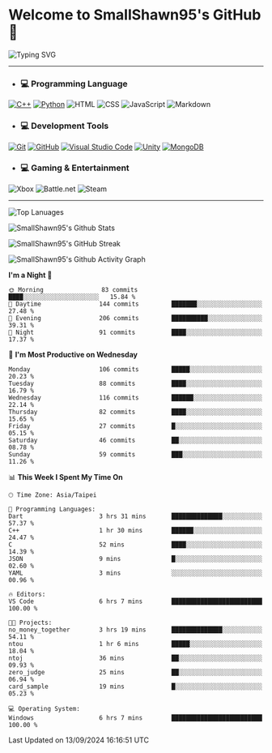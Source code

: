 # Welcome to SmallShawn95's GitHub 👋

![Typing SVG](https://readme-typing-svg.demolab.com/?lines=print("Hello,+world");cout+>>+"Hello,+world!";console.log("Hello,+world!")&center=true&vCenter=true&size=22&random=true)

***
<!-- https://shields.io/, https://simpleicons.org/ -->
* ### 💻 Programming Language
[![C++](https://img.shields.io/badge/-C++-00599C?style=flat-square&logo=cplusplus)](https://cplusplus.com/)
[![Python](https://img.shields.io/badge/-Python-3776AB?style=flat-square&logo=python&logoColor=white)](https://www.python.org/)
![HTML](https://img.shields.io/badge/-HTML-E34F26?style=flat-square&logo=html5&logoColor=white)
![CSS](https://img.shields.io/badge/-CSS-1572B6?style=flat-square&logo=css3)
![JavaScript](https://img.shields.io/badge/-JavaScript-F7DF1E?style=flat-square&logo=javascript&logoColor=white)
![Markdown](https://img.shields.io/badge/-Markdown-000000?style=flat-square&logo=markdown)
* ### 💻 Development Tools
[![Git](https://img.shields.io/badge/-Git-f05032?style=flat-square&logo=git&logoColor=white)](https://git-scm.com/)
[![GitHub](https://img.shields.io/badge/-GitHub-181717?style=flat-square&logo=github)](https://github.com/)
[![Visual Studio Code](https://img.shields.io/badge/-Visual%20Studio%20Code-007ACC?style=flat-square&logo=visualstudiocode)](https://code.visualstudio.com/)
[![Unity](https://img.shields.io/badge/-Unity-000000?style=flat-square&logo=unity)](https://unity.com/)
[![MongoDB](https://img.shields.io/badge/-MongoDB-47A248?style=flat-square&logo=mongodb&logoColor=white)](https://www.mongodb.com/)
* ### 💻 Gaming & Entertainment
![Xbox](https://img.shields.io/badge/-Xbox-107C10?style=flat-square&logo=xbox)
![Battle.net](https://img.shields.io/badge/-Battle.net-4381C3?style=flat-square&logo=battledotnet&logoColor=white)
![Steam](https://img.shields.io/badge/-Steam-000000?style=flat-square&logo=steam)
***

<!-- ![GitHub User's Stars](https://img.shields.io/github/stars/smallshawn95?color=orange&label=Stars&labelColor=yellow) -->
<!-- ![GitHub Followers](https://img.shields.io/github/followers/smallshawn95?color=orange&label=Followers&labelColor=FFDBAC) -->

![Top Lanuages](https://github-readme-stats.vercel.app/api/top-langs/?username=smallshawn95&theme=holi&layout=donut&size_weight=0.5&count_weight=0.5&exclude_repo=smallshawn95.github.io)

![SmallShawn95's Github Stats](https://github-readme-stats.vercel.app/api?username=smallshawn95&theme=holi&show_icons=true&rank_icon=github)

![SmallShawn95's GitHub Streak](https://streak-stats.demolab.com/?user=smallshawn95&theme=holi-theme&date_format=M%20j%5B%2C%20Y%5D)

![SmallShawn95's Github Activity Graph](https://github-readme-activity-graph.vercel.app/graph?username=smallshawn95&theme=tokyo-night)

<!-- ![SmallShawn95's WakaTime Stats](https://github-readme-stats.vercel.app/api/wakatime?username=smallshawn95) -->
<!-- ![Repositorie Card](https://github-readme-stats.vercel.app/api/pin/?username=smallshawn95&repo=Python-Discord-Bot-Course&theme=holi) -->
<!-- ![Repositorie Card](https://github-readme-stats.vercel.app/api/pin/?username=smallshawn95&repo=ZeroJudge-Code&theme=holi) -->

<!--START_SECTION:waka-->
**I'm a Night 🦉** 

```text
🌞 Morning                83 commits          ████░░░░░░░░░░░░░░░░░░░░░   15.84 % 
🌆 Daytime                144 commits         ███████░░░░░░░░░░░░░░░░░░   27.48 % 
🌃 Evening                206 commits         ██████████░░░░░░░░░░░░░░░   39.31 % 
🌙 Night                  91 commits          ████░░░░░░░░░░░░░░░░░░░░░   17.37 % 
```
📅 **I'm Most Productive on Wednesday** 

```text
Monday                   106 commits         █████░░░░░░░░░░░░░░░░░░░░   20.23 % 
Tuesday                  88 commits          ████░░░░░░░░░░░░░░░░░░░░░   16.79 % 
Wednesday                116 commits         ██████░░░░░░░░░░░░░░░░░░░   22.14 % 
Thursday                 82 commits          ████░░░░░░░░░░░░░░░░░░░░░   15.65 % 
Friday                   27 commits          █░░░░░░░░░░░░░░░░░░░░░░░░   05.15 % 
Saturday                 46 commits          ██░░░░░░░░░░░░░░░░░░░░░░░   08.78 % 
Sunday                   59 commits          ███░░░░░░░░░░░░░░░░░░░░░░   11.26 % 
```


📊 **This Week I Spent My Time On** 

```text
🕑︎ Time Zone: Asia/Taipei

💬 Programming Languages: 
Dart                     3 hrs 31 mins       ██████████████░░░░░░░░░░░   57.37 % 
C++                      1 hr 30 mins        ██████░░░░░░░░░░░░░░░░░░░   24.47 % 
C                        52 mins             ████░░░░░░░░░░░░░░░░░░░░░   14.39 % 
JSON                     9 mins              █░░░░░░░░░░░░░░░░░░░░░░░░   02.60 % 
YAML                     3 mins              ░░░░░░░░░░░░░░░░░░░░░░░░░   00.96 % 

🔥 Editors: 
VS Code                  6 hrs 7 mins        █████████████████████████   100.00 % 

🐱‍💻 Projects: 
no_money_together        3 hrs 19 mins       ██████████████░░░░░░░░░░░   54.11 % 
ntou                     1 hr 6 mins         █████░░░░░░░░░░░░░░░░░░░░   18.04 % 
ntoj                     36 mins             ██░░░░░░░░░░░░░░░░░░░░░░░   09.93 % 
zero_judge               25 mins             ██░░░░░░░░░░░░░░░░░░░░░░░   06.94 % 
card_sample              19 mins             █░░░░░░░░░░░░░░░░░░░░░░░░   05.23 % 

💻 Operating System: 
Windows                  6 hrs 7 mins        █████████████████████████   100.00 % 
```


 Last Updated on 13/09/2024 16:16:51 UTC
<!--END_SECTION:waka-->

<!--
**smallshawn95/smallshawn95** is a ✨ _special_ ✨ repository because its `README.md` (this file) appears on your GitHub profile.

- 🔭 I’m currently working on ...
- 🌱 I’m currently learning ...
- 👯 I’m looking to collaborate on ...
- 🤔 I’m looking for help with ...
- 💬 Ask me about ...
- 📫 How to reach me: ...
- 😄 Pronouns: ...
- ⚡ Fun fact: ...
-->
